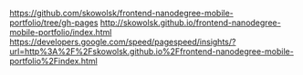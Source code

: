 https://github.com/skowolsk/frontend-nanodegree-mobile-portfolio/tree/gh-pages http://skowolsk.github.io/frontend-nanodegree-mobile-portfolio/index.html https://developers.google.com/speed/pagespeed/insights/?url=http%3A%2F%2Fskowolsk.github.io%2Ffrontend-nanodegree-mobile-portfolio%2Findex.html
